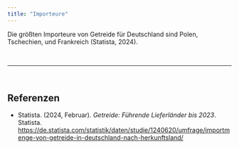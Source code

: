 ```yaml
---
title: "Importeure"
---
```


Die größten Importeure von Getreide für Deutschland sind Polen, Tschechien, und Frankreich (Statista, 2024).



<br>

---

<br> 


## Referenzen
- Statista. (2024, Februar). *Getreide: Führende Lieferländer bis 2023*. Statista. <https://de.statista.com/statistik/daten/studie/1240620/umfrage/importmenge-von-getreide-in-deutschland-nach-herkunftsland/>

